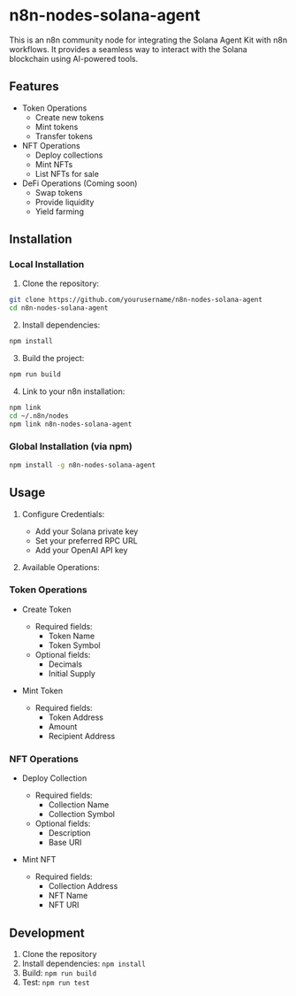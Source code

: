 # n8n-nodes-solana-agent

This is an n8n community node for integrating the Solana Agent Kit with n8n workflows. It provides a seamless way to interact with the Solana blockchain using AI-powered tools.

## Features

- Token Operations
  - Create new tokens
  - Mint tokens
  - Transfer tokens
- NFT Operations
  - Deploy collections
  - Mint NFTs
  - List NFTs for sale
- DeFi Operations (Coming soon)
  - Swap tokens
  - Provide liquidity
  - Yield farming

## Installation

### Local Installation

1. Clone the repository:
```bash
git clone https://github.com/yourusername/n8n-nodes-solana-agent
cd n8n-nodes-solana-agent
```

2. Install dependencies:
```bash
npm install
```

3. Build the project:
```bash
npm run build
```

4. Link to your n8n installation:
```bash
npm link
cd ~/.n8n/nodes
npm link n8n-nodes-solana-agent
```

### Global Installation (via npm)

```bash
npm install -g n8n-nodes-solana-agent
```

## Usage

1. Configure Credentials:
   - Add your Solana private key
   - Set your preferred RPC URL
   - Add your OpenAI API key

2. Available Operations:

### Token Operations
- Create Token
  - Required fields:
    - Token Name
    - Token Symbol
  - Optional fields:
    - Decimals
    - Initial Supply

- Mint Token
  - Required fields:
    - Token Address
    - Amount
    - Recipient Address

### NFT Operations
- Deploy Collection
  - Required fields:
    - Collection Name
    - Collection Symbol
  - Optional fields:
    - Description
    - Base URI

- Mint NFT
  - Required fields:
    - Collection Address
    - NFT Name
    - NFT URI

## Development

1. Clone the repository
2. Install dependencies: `npm install`
3. Build: `npm run build`
4. Test: `npm run test`
